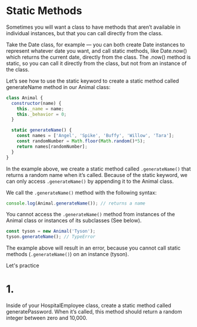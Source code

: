 # Static Methods
Sometimes you will want a class to have methods that aren’t available in individual instances, but that you can call directly from the class.

Take the Date class, for example — you can both create Date instances to represent whatever date you want, and call static methods, like Date.now() which returns the current date, directly from the class. The .now() method is static, so you can call it directly from the class, but not from an instance of the class.

Let’s see how to use the static keyword to create a static method called generateName method in our Animal class:

```javascript
class Animal {
  constructor(name) {
    this._name = name;
    this._behavior = 0;
  }

  static generateName() {
    const names = ['Angel', 'Spike', 'Buffy', 'Willow', 'Tara'];
    const randomNumber = Math.floor(Math.random()*5);
    return names[randomNumber];
  }
} 
```
In the example above, we create a static method called `.generateName()` that returns a random name when it’s called. Because of the static keyword, we can only access `.generateName()` by appending it to the Animal class.

We call the `.generateName()` method with the following syntax:

```javascript
console.log(Animal.generateName()); // returns a name
```
You cannot access the `.generateName()` method from instances of the Animal class or instances of its subclasses (See below).

```javascript
const tyson = new Animal('Tyson'); 
tyson.generateName(); // TypeError
```

The example above will result in an error, because you cannot call static methods (`.generateName()`) on an instance (tyson).

Let's practice
# 1.
Inside of your HospitalEmployee class, create a static method called generatePassword. When it’s called, this method should return a random integer between zero and 10,000.